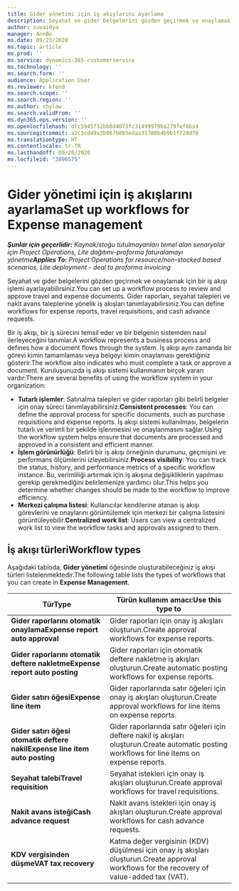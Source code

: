 ```yaml
---
title: Gider yönetimi için iş akışlarını ayarlama
description: Seyahat ve gider belgelerini gözden geçirmek ve onaylamak için kullanılan bir iş akışı işlemi ayarlayabilirsiniz.
author: suvaidya
manager: AnnBe
ms.date: 09/23/2020
ms.topic: article
ms.prod: ''
ms.service: dynamics-365-customerservice
ms.technology: ''
ms.search.form: ''
audience: Application User
ms.reviewer: kfend
ms.search.scope: ''
ms.search.region: ''
ms.author: shylaw
ms.search.validFrom: ''
ms.dyn365.ops.version: ''
ms.openlocfilehash: dfc5945f32bb8d4073fc31499979ba279fef66a4
ms.sourcegitcommit: a2c3cd49a3b667b8b5edaa31788b4b9b1f728d78
ms.translationtype: HT
ms.contentlocale: tr-TR
ms.lasthandoff: 09/28/2020
ms.locfileid: "3896575"
---
```

# <a name="set-up-workflows-for-expense-management"></a><span data-ttu-id="9e7eb-103">Gider yönetimi için iş akışlarını ayarlama</span><span class="sxs-lookup"><span data-stu-id="9e7eb-103">Set up workflows for Expense management</span></span>

<span data-ttu-id="9e7eb-104">_**Şunlar için geçerlidir:** Kaynak/stoğu tutulmayanları temel alan senaryolar için Project Operations, Lite dağıtımı-proforma faturalamayı yönetme_</span><span class="sxs-lookup"><span data-stu-id="9e7eb-104">_**Applies To:** Project Operations for resource/non-stocked based scenarios, Lite deployment - deal to proforma invoicing_</span></span>

<span data-ttu-id="9e7eb-105">Seyahat ve gider belgelerini gözden geçirmek ve onaylamak için bir iş akışı işlemi ayarlayabilirsiniz.</span><span class="sxs-lookup"><span data-stu-id="9e7eb-105">You can set up a workflow process to review and approve travel and expense documents.</span></span> <span data-ttu-id="9e7eb-106">Gider raporları, seyahat talepleri ve nakit avans taleplerine yönelik iş akışları tanımlayabilirsiniz.</span><span class="sxs-lookup"><span data-stu-id="9e7eb-106">You can define workflows for expense reports, travel requisitions, and cash advance requests.</span></span>

<span data-ttu-id="9e7eb-107">Bir iş akışı, bir iş sürecini temsil eder ve bir belgenin sistemden nasıl ilerleyeceğini tanımlar.</span><span class="sxs-lookup"><span data-stu-id="9e7eb-107">A workflow represents a business process and defines how a document flows through the system.</span></span> <span data-ttu-id="9e7eb-108">İş akışı aynı zamanda bir görevi kimin tamamlaması veya belgeyi kimin onaylaması gerektiğiniz gösterir.</span><span class="sxs-lookup"><span data-stu-id="9e7eb-108">The workflow also indicates who must complete a task or approve a document.</span></span> <span data-ttu-id="9e7eb-109">Kuruluşunuzda iş akışı sistemi kullanmanın birçok yararı vardır:</span><span class="sxs-lookup"><span data-stu-id="9e7eb-109">There are several benefits of using the workflow system in your organization:</span></span>

- <span data-ttu-id="9e7eb-110">**Tutarlı işlemler**: Satınalma talepleri ve gider raporları gibi belirli belgeler için onay süreci tanımlayabilirsiniz.</span><span class="sxs-lookup"><span data-stu-id="9e7eb-110">**Consistent processes**: You can define the approval process for specific documents, such as purchase requisitions and expense reports.</span></span> <span data-ttu-id="9e7eb-111">İş akışı sistemi kullanılması, belgelerin tutarlı ve verimli bir şekilde işlenmesini ve onaylanmasını sağlar.</span><span class="sxs-lookup"><span data-stu-id="9e7eb-111">Using the workflow system helps ensure that documents are processed and approved in a consistent and efficient manner.</span></span>
- <span data-ttu-id="9e7eb-112">**İşlem görünürlüğü**: Belirli bir iş akışı örneğinin durumunu, geçmişini ve performans ölçümlerini izleyebilirsiniz.</span><span class="sxs-lookup"><span data-stu-id="9e7eb-112">**Process visibility**: You can track the status, history, and performance metrics of a specific workflow instance.</span></span> <span data-ttu-id="9e7eb-113">Bu, verimliliği artırmak için iş akışına değişikliklerin yapılması gerekip gerekmediğini belirlemenize yardımcı olur.</span><span class="sxs-lookup"><span data-stu-id="9e7eb-113">This helps you determine whether changes should be made to the workflow to improve efficiency.</span></span>
- <span data-ttu-id="9e7eb-114">**Merkezi çalışma listesi**: Kullanıcılar kendilerine atanan iş akışı görevlerini ve onaylarını görüntülemek için merkezi bir çalışma listesini görüntüleyebilir.</span><span class="sxs-lookup"><span data-stu-id="9e7eb-114">**Centralized work list**: Users can view a centralized work list to view the workflow tasks and approvals assigned to them.</span></span> 

## <a name="workflow-types"></a><span data-ttu-id="9e7eb-115">İş akışı türleri</span><span class="sxs-lookup"><span data-stu-id="9e7eb-115">Workflow types</span></span>

<span data-ttu-id="9e7eb-116">Aşağıdaki tabloda, **Gider yönetimi** öğesinde oluşturabileceğiniz iş akışı türleri listelenmektedir.</span><span class="sxs-lookup"><span data-stu-id="9e7eb-116">The following table lists the types of workflows that you can create in **Expense Management**.</span></span>


|              <span data-ttu-id="9e7eb-117"><strong>Tür</strong></span><span class="sxs-lookup"><span data-stu-id="9e7eb-117"><strong>Type</strong></span></span>              |                   <span data-ttu-id="9e7eb-118"><strong>Türün kullanım amacı:</strong></span><span class="sxs-lookup"><span data-stu-id="9e7eb-118"><strong>Use this type to</strong></span></span>                   |
|-------------------------------------------------|-----------------------------------------------------------------------|
|   <span data-ttu-id="9e7eb-119"><strong>Gider raporlarını otomatik onaylama</strong></span><span class="sxs-lookup"><span data-stu-id="9e7eb-119"><strong>Expense report auto approval</strong></span></span> |            <span data-ttu-id="9e7eb-120">Gider raporları için onay iş akışları oluşturun.</span><span class="sxs-lookup"><span data-stu-id="9e7eb-120">Create approval workflows for expense reports.</span></span>             |
|  <span data-ttu-id="9e7eb-121"><strong>Gider raporlarını otomatik deftere nakletme</strong></span><span class="sxs-lookup"><span data-stu-id="9e7eb-121"><strong>Expense report auto posting</strong></span></span>   |        <span data-ttu-id="9e7eb-122">Gider raporları için otomatik deftere nakletme iş akışları oluşturun.</span><span class="sxs-lookup"><span data-stu-id="9e7eb-122">Create automatic posting workflows for expense reports.</span></span>        |
|       <span data-ttu-id="9e7eb-123"><strong>Gider satırı öğesi</strong></span><span class="sxs-lookup"><span data-stu-id="9e7eb-123"><strong>Expense line item</strong></span></span>        |     <span data-ttu-id="9e7eb-124">Gider raporlarında satır öğeleri için onay iş akışları oluşturun.</span><span class="sxs-lookup"><span data-stu-id="9e7eb-124">Create approval workflows for line items on expense reports.</span></span>      |
| <span data-ttu-id="9e7eb-125"><strong>Gider satırı öğesi otomatik deftere nakil</strong></span><span class="sxs-lookup"><span data-stu-id="9e7eb-125"><strong>Expense line item auto posting</strong></span></span> | <span data-ttu-id="9e7eb-126">Gider raporlarında satır öğeleri için deftere nakil iş akışları oluşturun.</span><span class="sxs-lookup"><span data-stu-id="9e7eb-126">Create automatic posting workflows for line items on expense reports.</span></span> |
|       <span data-ttu-id="9e7eb-127"><strong>Seyahat talebi</strong></span><span class="sxs-lookup"><span data-stu-id="9e7eb-127"><strong>Travel requisition</strong></span></span>       |          <span data-ttu-id="9e7eb-128">Seyahat istekleri için onay iş akışları oluşturun.</span><span class="sxs-lookup"><span data-stu-id="9e7eb-128">Create approval workflows for travel requisitions.</span></span>           |
|      <span data-ttu-id="9e7eb-129"><strong>Nakit avans isteği</strong></span><span class="sxs-lookup"><span data-stu-id="9e7eb-129"><strong>Cash advance request</strong></span></span>      |         <span data-ttu-id="9e7eb-130">Nakit avans istekleri için onay iş akışları oluşturun.</span><span class="sxs-lookup"><span data-stu-id="9e7eb-130">Create approval workflows for cash advance requests.</span></span>          |
|        <span data-ttu-id="9e7eb-131"><strong>KDV vergisinden düşme</strong></span><span class="sxs-lookup"><span data-stu-id="9e7eb-131"><strong>VAT tax recovery</strong></span></span>        | <span data-ttu-id="9e7eb-132">Katma değer vergisinin (KDV) düşülmesi için onay iş akışları oluşturun.</span><span class="sxs-lookup"><span data-stu-id="9e7eb-132">Create approval workflows for the recovery of value-added tax (VAT).</span></span>  |
